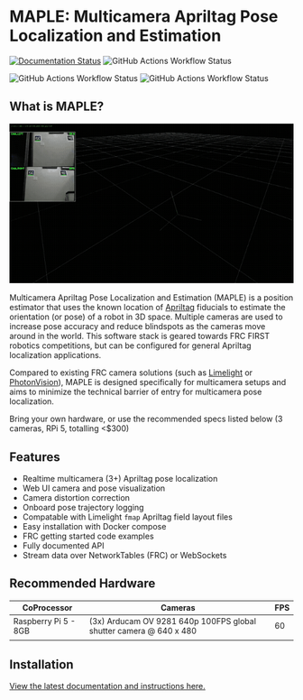 # MAPLE: Multicamera Apriltag Pose Localization and Estimation

[![Documentation Status](https://readthedocs.org/projects/maple-maple/badge/?version=latest)](https://maple-maple.readthedocs.io/en/latest/?badge=latest)
![GitHub Actions Workflow Status](https://img.shields.io/github/actions/workflow/status/cudy789/maple/build-image.yml?branch=main&label=docker%20image)

![GitHub Actions Workflow Status](https://img.shields.io/github/actions/workflow/status/cudy789/maple/integration-test.yml?branch=main&label=integration%20tests)
![GitHub Actions Workflow Status](https://img.shields.io/github/actions/workflow/status/cudy789/maple/unit-test.yml?branch=main&label=unit%20tests)


## What is MAPLE?

![](./docs/res/crappy_recording_athome.gif)

Multicamera Apriltag Pose Localization and Estimation (MAPLE) is a position estimator that uses the known location of 
[Apriltag](https://github.com/AprilRobotics/apriltag) fiducials 
to estimate the orientation (or pose) of a robot in 3D space. Multiple cameras are used to increase pose accuracy 
and reduce blindspots as the cameras move around in the world. This software stack is geared towards FRC FIRST robotics 
competitions, but can be configured for general Apriltag localization applications.

Compared to existing FRC camera solutions (such as [Limelight](https://docs.limelightvision.io/) or [PhotonVision](https://docs.photonvision.org)), MAPLE is designed specifically for multicamera
setups and aims to minimize the technical barrier of entry for multicamera pose localization.

Bring your own hardware, or use the recommended specs listed below (3 cameras, RPi 5, totalling <$300)

## Features

* Realtime multicamera (3+) Apriltag pose localization
* Web UI camera and pose visualization
* Camera distortion correction
* Onboard pose trajectory logging
* Compatable with Limelight `fmap` Apriltag field layout files
* Easy installation with Docker compose
* FRC getting started code examples
* Fully documented API
* Stream data over NetworkTables (FRC) or WebSockets

## Recommended Hardware

| CoProcessor          | Cameras                                                            | FPS |
|----------------------|--------------------------------------------------------------------|-----|
| Raspberry Pi 5 - 8GB | (3x) Arducam OV 9281 640p 100FPS global shutter camera @ 640 x 480 | 60  |
|                      |                                                                    |     |

## Installation

[View the latest documentation and instructions here.](https://maple-maple.readthedocs.io)
